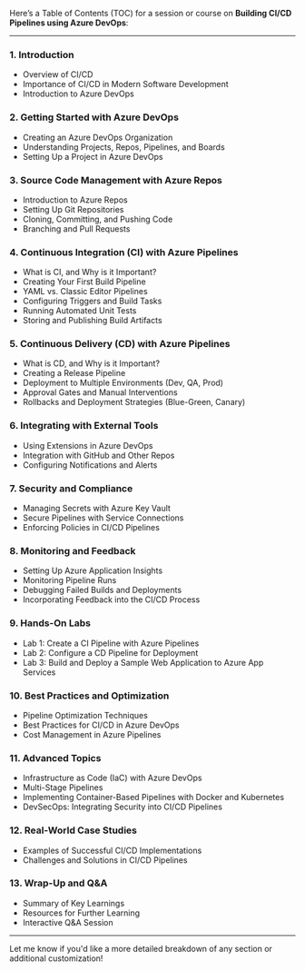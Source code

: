 Here’s a Table of Contents (TOC) for a session or course on **Building CI/CD Pipelines using Azure DevOps**:

---

### **1. Introduction**
   - Overview of CI/CD
   - Importance of CI/CD in Modern Software Development
   - Introduction to Azure DevOps

### **2. Getting Started with Azure DevOps**
   - Creating an Azure DevOps Organization
   - Understanding Projects, Repos, Pipelines, and Boards
   - Setting Up a Project in Azure DevOps

### **3. Source Code Management with Azure Repos**
   - Introduction to Azure Repos
   - Setting Up Git Repositories
   - Cloning, Committing, and Pushing Code
   - Branching and Pull Requests

### **4. Continuous Integration (CI) with Azure Pipelines**
   - What is CI, and Why is it Important?
   - Creating Your First Build Pipeline
   - YAML vs. Classic Editor Pipelines
   - Configuring Triggers and Build Tasks
   - Running Automated Unit Tests
   - Storing and Publishing Build Artifacts

### **5. Continuous Delivery (CD) with Azure Pipelines**
   - What is CD, and Why is it Important?
   - Creating a Release Pipeline
   - Deployment to Multiple Environments (Dev, QA, Prod)
   - Approval Gates and Manual Interventions
   - Rollbacks and Deployment Strategies (Blue-Green, Canary)

### **6. Integrating with External Tools**
   - Using Extensions in Azure DevOps
   - Integration with GitHub and Other Repos
   - Configuring Notifications and Alerts

### **7. Security and Compliance**
   - Managing Secrets with Azure Key Vault
   - Secure Pipelines with Service Connections
   - Enforcing Policies in CI/CD Pipelines

### **8. Monitoring and Feedback**
   - Setting Up Azure Application Insights
   - Monitoring Pipeline Runs
   - Debugging Failed Builds and Deployments
   - Incorporating Feedback into the CI/CD Process

### **9. Hands-On Labs**
   - Lab 1: Create a CI Pipeline with Azure Pipelines
   - Lab 2: Configure a CD Pipeline for Deployment
   - Lab 3: Build and Deploy a Sample Web Application to Azure App Services

### **10. Best Practices and Optimization**
   - Pipeline Optimization Techniques
   - Best Practices for CI/CD in Azure DevOps
   - Cost Management in Azure Pipelines

### **11. Advanced Topics**
   - Infrastructure as Code (IaC) with Azure DevOps
   - Multi-Stage Pipelines
   - Implementing Container-Based Pipelines with Docker and Kubernetes
   - DevSecOps: Integrating Security into CI/CD Pipelines

### **12. Real-World Case Studies**
   - Examples of Successful CI/CD Implementations
   - Challenges and Solutions in CI/CD Pipelines

### **13. Wrap-Up and Q&A**
   - Summary of Key Learnings
   - Resources for Further Learning
   - Interactive Q&A Session

---

Let me know if you'd like a more detailed breakdown of any section or additional customization!

